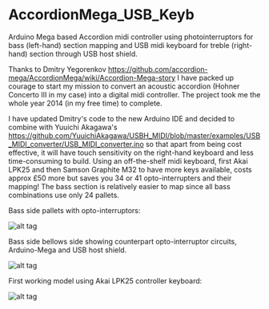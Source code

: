 AccordionMega_USB_Keyb
======================

Arduino Mega based Accordion midi controller using photointerruptors for bass (left-hand) section mapping and USB midi keyboard for treble (right-hand) section through USB host shield. 

Thanks to Dmitry Yegorenkov https://github.com/accordion-mega/AccordionMega/wiki/Accordion-Mega-story I have packed up courage to start my mission to convert an acoustic accordion (Hohner Concerto III in my case) into a digital midi controller.  The project took me the whole year 2014 (in my free time) to complete. 

I have updated Dmitry's code to the new Arduino IDE and decided to combine with Yuuichi Akagawa's https://github.com/YuuichiAkagawa/USBH_MIDI/blob/master/examples/USB_MIDI_converter/USB_MIDI_converter.ino
so that apart from being cost effective, it will have touch sensitivity on the right-hand keyboard and less time-consuming to build. Using an off-the-shelf midi keyboard, first Akai LPK25 and then Samson Graphite M32 to have more keys available, costs approx £50 more but saves you 34 or 41 opto-interrupters and their mapping!  The bass section is relatively easier to map since all bass combinations use only 24 pallets. 

Bass side pallets with opto-interruptors:

![alt tag](https://github.com/JasonBugeja/AccordionMega_USB_Keyb/blob/master/photos/OptoInterruptorsPallets.jpg)

Bass side bellows side showing counterpart opto-interruptor circuits, Arduino-Mega and USB host shield.

![alt tag](https://github.com/JasonBugeja/AccordionMega_USB_Keyb/blob/master/photos/ArduinoSide.jpg)

First working model using Akai LPK25 controller keyboard:

![alt tag](https://github.com/JasonBugeja/AccordionMega_USB_Keyb/blob/master/photos/TransformedHohner.jpg)
